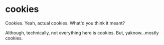 cookies
=======

Cookies. Yeah, actual cookies. What'd you think it meant?

Although, technically, not everything here is cookies. But, yaknow...mostly cookies.

